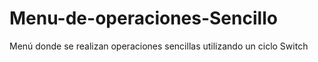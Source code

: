 # Menu-de-operaciones-Sencillo
Menú donde se realizan operaciones sencillas utilizando un ciclo Switch
